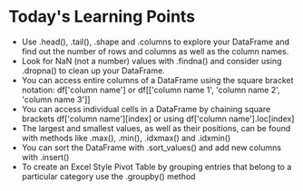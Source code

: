 <h1>Today's Learning Points</h1>


<ul>
<li>Use .head(), .tail(), .shape and .columns to explore your DataFrame and find out the number of rows and columns as well as the column names.</li>

<li>Look for NaN (not a number) values with .findna() and consider using .dropna() to clean up your DataFrame.</li>

<li>You can access entire columns of a DataFrame using the square bracket notation: df['column name'] or df[['column name 1', 'column name 2', 'column name 3']]</li>

<li>You can access individual cells in a DataFrame by chaining square brackets df['column name'][index] or using df['column name'].loc[index]</li>

<li>The largest and smallest values, as well as their positions, can be found with methods like .max(), .min(), .idxmax() and .idxmin()</li>

<li>You can sort the DataFrame with .sort_values() and add new columns with .insert()</li>

<li>To create an Excel Style Pivot Table by grouping entries that belong to a particular category use the .groupby() method </ul></li>
